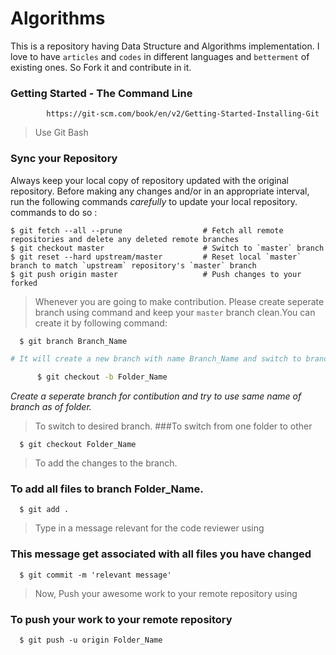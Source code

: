 # Algorithms
This is a repository having Data Structure and Algorithms implementation.
I love to have `articles` and `codes` in different languages and `betterment` of existing ones.
So Fork it and contribute in it.



### Getting Started - The Command Line ###
            https://git-scm.com/book/en/v2/Getting-Started-Installing-Git

> Use Git Bash 

###  Sync your Repository

  Always keep your local copy of repository updated with the original repository.
  Before making any changes and/or in an appropriate interval, run the following 
  commands *carefully* to update your local repository.
  commands  to do so : 

    $ git fetch --all --prune                  # Fetch all remote repositories and delete any deleted remote branches
    $ git checkout master                      # Switch to `master` branch
    $ git reset --hard upstream/master         # Reset local `master` branch to match `upstream` repository's `master` branch  
    $ git push origin master                   # Push changes to your forked 

> Whenever you are going to make contribution.
  Please create seperate branch using command 
  and keep your `master` branch clean.You can 
  create it by following command:
  
      $ git branch Branch_Name
  
```sh
# It will create a new branch with name Branch_Name and switch to branch Folder_Name
  
      $ git checkout -b Folder_Name
```
*Create a seperate branch for contibution and try to use same name of branch as of folder.*

> To switch to desired branch.
###To switch from one folder to other
   
      $ git checkout Folder_Name

> To add the changes to the branch. 
  ### To add all files to branch Folder_Name.        
  
      $ git add .

> Type in a message relevant for the code reviewer using
  ### This message get associated with all files you have changed
  
      $ git commit -m 'relevant message'

> Now, Push your awesome work to your remote repository using
  ### To push your work to your remote repository
  
      $ git push -u origin Folder_Name
